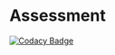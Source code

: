 # Assessment
[![Codacy Badge](https://api.codacy.com/project/badge/Grade/300bdcd938e24e49b463cbe3ba28c145)](https://www.codacy.com/app/dilipk2/Assessment?utm_source=github.com&amp;utm_medium=referral&amp;utm_content=dilipk2/Assessment&amp;utm_campaign=Badge_Grade)
